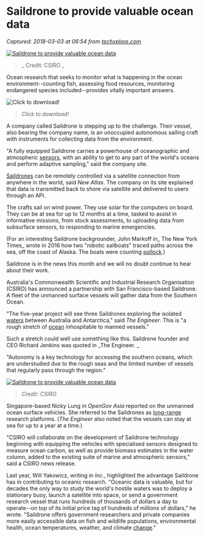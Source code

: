 # Saildrone to provide valuable ocean data

_Captured: 2018-03-03 at 06:54 from [techxplore.com](https://techxplore.com/news/2018-01-saildrone-valuable-ocean.html)_

[ ![Saildrone to provide valuable ocean data](https://3c1703fe8d.site.internapcdn.net/newman/csz/news/800/2018/saildronetop.jpg) ](https://3c1703fe8d.site.internapcdn.net/newman/gfx/news/hires/2018/saildronetop.jpg)

> _ Credit: CSIRO _

Ocean research that seeks to monitor what is happening in the ocean environment--counting fish, assessing food resources, monitoring endangered species included--provides vitally important answers.

![Click to download!](https://www.mwb2b.com/portal/accounts/default1/banners/5e146d72.png)

> _Click to download!_

A company called Saildrone is stepping up to the challenge. Their vessel, also bearing the company name, is an unoccupied autonomous sailing craft with instruments for collecting data from the environment.

"A fully equipped Saildrone carries a powerhouse of oceanographic and atmospheric [sensors](http://saildrone.com/saildrone-oceanography-and-climate), with an ability to get to any part of the world's oceans and perform adaptive sampling," said the company site.

[Saildrones](https://newatlas.com/saildrones-csiro/53117/) can be remotely controlled via a satellite connection from anywhere in the world, said _New Atlas_. The company on its site explained that data is transmitted back to shore via satellite and delivered to users through an API.

The crafts sail on wind power. They use solar for the computers on board. They can be at sea for up to 12 months at a time, tasked to assist in informative missions, from stock assessments, to uploading data from subsurface sensors, to responding to marine emergencies.

(For an interesting Saildrone backgrounder, John Markoff in_ The New York Times_ wrote in 2016 how two "robotic sailboats" traced paths across the sea, off the coast of Alaska. The boats were counting [pollock](https://www.nytimes.com/2016/09/05/technology/no-sailors-needed-robot-sailboats-scour-the-oceans-for-data.html).)

Saildrone is in the news this month and we will no doubt continue to hear about their work.

Australia's Commonwealth Scientific and Industrial Research Organisation (CSIRO) has announced a partnership with San Francisco-based Saildrone. A fleet of the unmanned surface vessels will gather data from the Southern Ocean.

"The five-year project will see three Saildrones exploring the isolated [waters](https://www.theengineer.co.uk/unmanned-vessels-csiro-southern-ocean/) between Australia and Antarctica," said _The Engineer_. This is "a rough stretch of [ocean](https://techxplore.com/tags/ocean/) inhospitable to manned vessels."

Such a stretch could well use something like this. Saildrone founder and CEO Richard Jenkins was quoted in _The Engineer. _

"Autonomy is a key technology for accessing the southern oceans, which are understudied due to the rough seas and the limited number of vessels that regularly pass through the region."

[ ![Saildrone to provide valuable ocean data](https://3c1703fe8d.site.internapcdn.net/newman/csz/news/800/2018/1-saildronetop.jpg) ](https://3c1703fe8d.site.internapcdn.net/newman/gfx/news/hires/2018/1-saildronetop.jpg)

> _Credit: CSIRO_

Singapore-based Nicky Lung in _OpenGov Asia_ reported on the unmanned ocean surface vehicles. She referred to the Saildrones as [long-range](https://www.opengovasia.com/articles/australia-announced-deployment-of-new-research-drones-for-ocean-observations) research platforms. (_The Engineer_ also noted that the vessels can stay at sea for up to a year at a time.)

"CSIRO will collaborate on the development of Saildrone technology beginning with equipping the vehicles with specialised sensors designed to measure ocean carbon, as well as provide biomass estimates in the water column, added to the existing suite of marine and atmospheric sensors," said a CSIRO news release.

Last year, Will Yakowicz, writing in _Inc_., highlighted the advantage Saildrone has in contributing to oceanic research. "Oceanic data is valuable, but for decades the only way to study the world's hostile waters was to deploy a stationary buoy, launch a satellite into space, or send a government research vessel that runs hundreds of thousands of dollars a day to operate--on top of its initial price tag of hundreds of millions of dollars," he wrote. "Saildrone offers government researchers and private companies more easily accessible data on fish and wildlife populations, environmental health, ocean temperatures, weather, and climate [change](https://www.inc.com/will-yakowicz/disruptor-25-2017-saildrone.html)."
